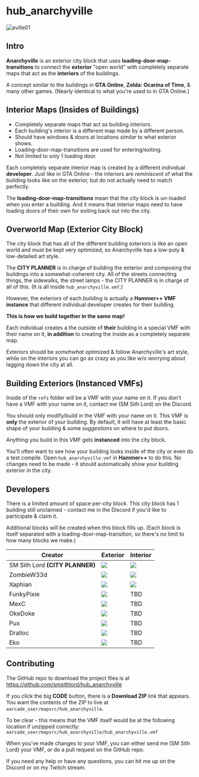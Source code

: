 # hub_anarchyville
 
![aville01](https://i.imgur.com/EvbrNFu.jpg)

## Intro
**Anarchyville** is an exterior city block that uses **loading-door-map-transitions** to connect the **exterior** "open world" with completely separate maps that act as the **interiors** of the buildings.

A concept similar to the buildings in **GTA Online**, **Zelda: Ocarina of Time**, & many other games.  (Nearly identical to what you're used to in GTA Online.)

## Interior Maps (Insides of Buildings)

- Completely separate maps that act as building interiors.
- Each building's interior is a different map made by a different person.
- Should have windows & doors at locations *similar* to what exterior shows.
- Loading-door-map-transitions are used for entering/exiting.
- Not limited to only 1 loading door.

Each completely separate interior map is created by a different individual **developer**. Just like in GTA Online - the interiors are *reminiscent* of what the building looks like on the exterior, but do not actually need to match perfectly.

The **loading-door-map-transitions** mean that the city block is un-loaded when you enter a building.  And it means that interior maps need to have loading doors of their own for exiting back out into the city.


## Overworld Map (Exterior City Block)
The city block that has all of the different building exteriors is like an open world and must be kept very optimized, so Anarchyville has a low-poly & low-detailed art style.

The **CITY PLANNER** is in charge of building the exterior and composing the buildings into a somewhat-coherent city. All of the streets connecting things, the sidewalks, the street lamps - the CITY PLANNER is in charge of all of this. (It is all inside `hub_anarchyville.vmf`.)

However, the exteriors of each building is actually a **Hammer++ VMF instance** that different individual developer creates for their building.

**This is how we build together in the same map!**

Each individual creates a the outside of **their** building in a special VMF with their name on it, **in addition** to creating the inside as a completely separate map.

Exteriors should be *somehwhat* optimized & follow Anarchyville's art style, while on the interiors you can go as crazy as you like w/o worrying about lagging down the city at all.

## Building Exteriors (Instanced VMFs)
Inside of the `refs` folder will be a VMF with your name on it. If you don't have a VMF with your name on it, contact me (SM Sith Lord) on the Discord.

You should only modify/build in the VMF with your name on it. This VMF is **only** the exterior of your building. By default, it will have at least the basic shape of your building & some *suggestions* on where to put doors.

Anything you build in this VMF gets **instanced** into the city block.

You'll often want to see how your building looks inside of the city or even do a test compile. Open `hub_anarchyville.vmf` in **Hammer++** to do this. No changes need to be made - it should automatically show your building exterior in the city.

## Developers
There is a limited amount of space per-city block. This city block has 1 building still unclaimed - contact me in the Discord if you'd like to participate & claim it.

Additional blocks will be created when this block fills up. (Each block is itself separated with a loading-door-map-transition, so there's no limit to how many blocks we make.)

| Creator | Exterior | Interior |
| ------- | -------- | -------- |
|SM Sith Lord **(CITY PLANNER)**|![](https://i.imgur.com/ZKkTEra.jpeg)|![](https://i.imgur.com/9J4oHLX.jpeg)|
|ZombieW33d|![](https://i.imgur.com/K32n4vh.jpeg)|![](https://i.imgur.com/V4oCVkG.jpeg)|
|Xaphian|![](https://i.imgur.com/lZJPSAl.jpeg)|![](https://i.imgur.com/lkoK6xV.jpeg)|
|FunkyPixie|![](https://i.imgur.com/WorcNcX.jpeg)|TBD|
|MexC|![](https://i.imgur.com/6Zvv0vb.jpeg)|TBD|
|OkeDoke|![](https://i.imgur.com/ugLLKFR.jpeg)|TBD|
|Pux|![](https://i.imgur.com/DTLI9Wo.jpeg)|TBD|
|Dralloc|![](https://i.imgur.com/fYkvMyg.jpeg)|TBD|
|Eko|![](https://i.imgur.com/AeojxNj.jpeg)|TBD|

## Contributing
The GitHub repo to download the project files is at https://github.com/smsithlord/hub_anarchyville

If you click the big **CODE** button, there is a **Download ZIP** link that appears. You want the contents of the ZIP to live at `aarcade_user/mapsrc/hub_anarchyville`.

To be clear - this means that the VMF itself would be at the following location if unzipped correctly: `aarcade_user/mapsrc/hub_anarchyville/hub_anarchyville.vmf`

When you've made changes to your VMF, you can either send me (SM Sith Lord) your VMF, or do a pull request on the GitHub repo.

If you need any help or have any questions, you can hit me up on the Discord or on my Twitch stream.
